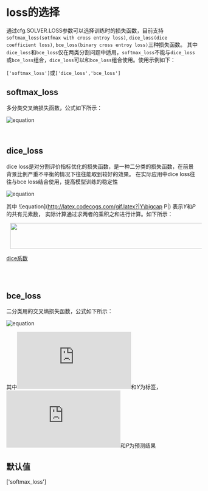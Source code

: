 # loss的选择

通过cfg.SOLVER.LOSS参数可以选择训练时的损失函数，目前支持`softmax_loss(sotfmax with cross entroy loss)`, 
`dice_loss(dice coefficient loss)`, `bce_loss(binary cross entroy loss)`三种损失函数。
其中`dice_loss`和`bce_loss`仅在两类分割问题中适用，`softmax_loss`不能与`dice_loss`
或`bce_loss`组合，`dice_loss`可以和`bce_loss`组合使用。使用示例如下：

`['softmax_loss']`或`['dice_loss','bce_loss']`

## softmax_loss

多分类交叉熵损失函数，公式如下所示：

![equation](http://latex.codecogs.com/gif.latex?softmax\\_loss=\sum_{i=1}^Ny_i{log(p_i)}) 

<br/>

## dice_loss

dice loss是对分割评价指标优化的损失函数，是一种二分类的损失函数，在前景背景比例严重不平衡的情况下往往能取到较好的效果。
在实际应用中dice loss往往与bce loss结合使用，提高模型训练的稳定性

![equation](http://latex.codecogs.com/gif.latex?dice\\_loss=1-\frac{2|Y\bigcap{P}|}{|Y|+|P|}) 

其中 ![equation](http://latex.codecogs.com/gif.latex?|Y\bigcap P|) 表示*Y*和*P*的共有元素数，
实际计算通过求两者的乘积之和进行计算。如下所示：
<p align="center">
  <img src="../imgs/dice1.png" hspace='10' height="68" width="513"/> <br />
 </p>

[dice系数](https://zh.wikipedia.org/wiki/Dice%E7%B3%BB%E6%95%B0)

<br/>
<br/>

## bce_loss

二分类用的交叉熵损失函数，公式如下所示：

![equation](http://latex.codecogs.com/gif.latex?bce\\_loss=y_i{log(p_i)}+(1-y_i)log(1-p_i))

其中![equation](http://latex.codecogs.com/gif.latex?y_i)和*Y*为标签，
 ![equation](http://latex.codecogs.com/gif.latex?p_i)和*P*为预测结果

## 默认值

['softmax_loss']